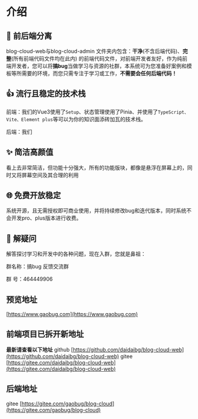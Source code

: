 # 介绍

## 🔀 前后端分离

blog-cloud-web与blog-cloud-admin 文件夹内包含：**干净**(不含后端代码)、**完整**(所有前端代码文件均在此内) 的前端代码文件，对前端开发者友好，作为纯前端开发者，您可以将**搞bug**当做学习与资源的社群，本系统可为您准备好案例和模板等所需要的环境，而您只需专注于学习或工作，**不需要会任何后端代码！**

## 👍 流行且稳定的技术栈

前端：我们的Vue3使用了`Setup`、状态管理使用了Pinia、并使用了`TypeScript、Vite、Element plus`等可以为你的知识面添砖加瓦的技术栈。

后端：我们

## ✨ 简洁高颜值

看上去非常简洁，但功能十分强大，所有的功能版块，都像是悬浮在屏幕上的，同时又将屏幕空间及其合理的利用

## 🌐 免费开放稳定

系统开源，且无需授权即可商业使用，并将持续修改bug和迭代版本，同时系统不会开发pro、plus版本进行收费。

## 💖 解疑问

解答探讨学习和开发中的各种问题，现在入群，您就是鼻祖：

群名称：搞bug 反馈交流群

群  号：464449906

## 预览地址

[https://www.gaobug.com](https://www.gaobug.com)

## 前端项目已拆开新地址
**最新请查看以下地址**
github
[https://github.com/daidaibg/blog-cloud-web](https://github.com/daidaibg/blog-cloud-web)
gitee
[https://gitee.com/daidaibg/blog-cloud-web](https://gitee.com/daidaibg/blog-cloud-web)
## 后端地址
gitee
[https://gitee.com/gaobug/blog-cloud](https://gitee.com/gaobug/blog-cloud)